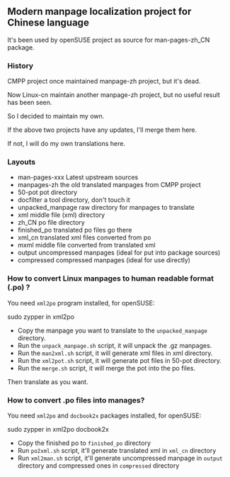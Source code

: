 ## Modern manpage localization project for Chinese language

It's been used by openSUSE project as source for man-pages-zh_CN package.

### History

CMPP project once maintained manpage-zh project, but it's dead.

Now Linux-cn maintain another manpage-zh project, but no useful result has been seen.

So I decided to maintain my own.

If the above two projects have any updates, I'll merge them here.

If not, I will do my own translations here.

### Layouts

* man-pages-xxx Latest upstream sources
* manpages-zh the old translated manpages from CMPP project
* 50-pot pot directory
* docfilter a tool directory, don't touch it
* unpacked_manpage raw directory for manpages to translate
* xml middle file (xml) directory
* zh_CN po file directory
* finished_po translated po files go there
* xml_cn translated xml files converted from po
* mxml middle file converted from translated xml
* output uncompressed manpages (ideal for put into package sources)
* compressed compressed manpages (ideal for use directly)

### How to convert Linux manpages to human readable format (.po) ?

You need `xml2po` program installed, for openSUSE:

 sudo zypper in xml2po

* Copy the manpage you want to translate to the `unpacked_manpage` directory.
* Run the `unpack_manpage.sh` script, it will unpack the .gz manpages.
* Run the `man2xml.sh` script, it will generate xml files in xml directory.
* Run the `xml2pot.sh` script, it will generate pot files in 50-pot directory.
* Run the `merge.sh` script, it will merge the pot into the po files.

Then translate as you want.

### How to convert .po files into manages?

You need `xml2po` and `docbook2x` packages installed, for openSUSE:

 sudo zypper in xml2po docbook2x

* Copy the finished po to `finished_po` directory
* Run `po2xml.sh` script, it'll generate translated xml in `xml_cn` directory
* Run `xml2man.sh` script, it'll generate uncompressed manpage in `output` directory and compressed ones in `compressed` directory
